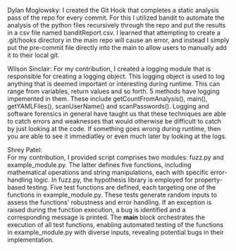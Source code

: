 Dylan Moglowsky:
  I created the Git Hook that completes a static analysis pass of the repo for every commit. For this I utilized bandit
to automate the analysis of the python files recursively through the repo and put the results in a csv file named
banditReport.csv. I learned that attempting to create a .git/hooks directory in the main repo will cause an error, and
instead I simply put the pre-commit file directly into the main to allow users to manually add it to their local git.

Wilson Sinclair:
    For my contribution, I created a logging module that is responsible for creating a logging object. This logging object is used to log anything that is deemed important or interesting during runtime. This can range from variables, return values and so forth. 5 methods have logging impemented in them. These include getCountFromAnalysis(), main(), getYAMLFiles(), scanUserName() and scanPasswords(). Logging and software forensics in general have taught us that these techniques are able to catch errors and weaknesses that would otherwise be difficult to catch by just looking at the code. If something goes wrong during runtime, then you are able to see it immediatley or even much later by looking at the logs.

Shrey Patel:  
  For my contribution, I provided script comprises two modules: fuzz.py and example_module.py. The latter defines five functions, including mathematical operations and string manipulations, each with specific error-handling logic. In fuzz.py, the hypothesis library is employed for property-based testing. Five test functions are defined, each targeting one of the functions in example_module.py. These tests generate random inputs to assess the functions' robustness and error handling. If an exception is raised during the function execution, a bug is identified and a corresponding message is printed. The __main__ block orchestrates the execution of all test functions, enabling automated testing of the functions in example_module.py with diverse inputs, revealing potential bugs in their implementation.
